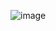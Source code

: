 ![image](https://github.com/mariesauve/EV_CDEV_WebApp/assets/149751752/4b107b77-e422-4266-9e42-b2013dbc93b3)

